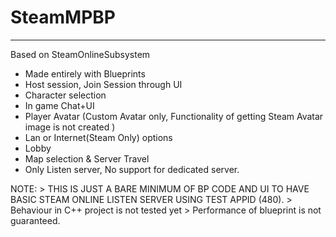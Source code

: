 # SteamMPBP
------------------------

Based on SteamOnlineSubsystem

* Made entirely with Blueprints
* Host session, Join Session through UI
* Character selection
* In game Chat+UI
* Player Avatar (Custom Avatar only, Functionality of getting Steam Avatar image is not created )
* Lan or Internet(Steam Only) options
* Lobby
* Map selection & Server Travel
* Only Listen server, No support for dedicated server. 

NOTE: > THIS IS JUST A BARE MINIMUM OF BP CODE AND UI TO HAVE BASIC STEAM ONLINE LISTEN SERVER USING TEST APPID (480). 
      > Behaviour in C++ project is not tested yet
      > Performance of blueprint is not guaranteed. 
